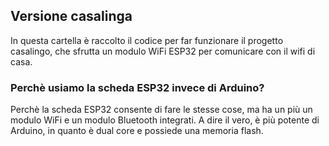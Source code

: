 ## Versione casalinga

In questa cartella è raccolto il codice per far funzionare il progetto casalingo, che sfrutta un modulo WiFi ESP32 per comunicare con il wifi di casa.

### Perchè usiamo la scheda ESP32 invece di Arduino?

Perchè la scheda ESP32 consente di fare le stesse cose, ma ha un più un modulo WiFi e un modulo Bluetooth integrati. A dire il vero, è più potente di Arduino, in quanto è dual core e possiede una memoria flash.

